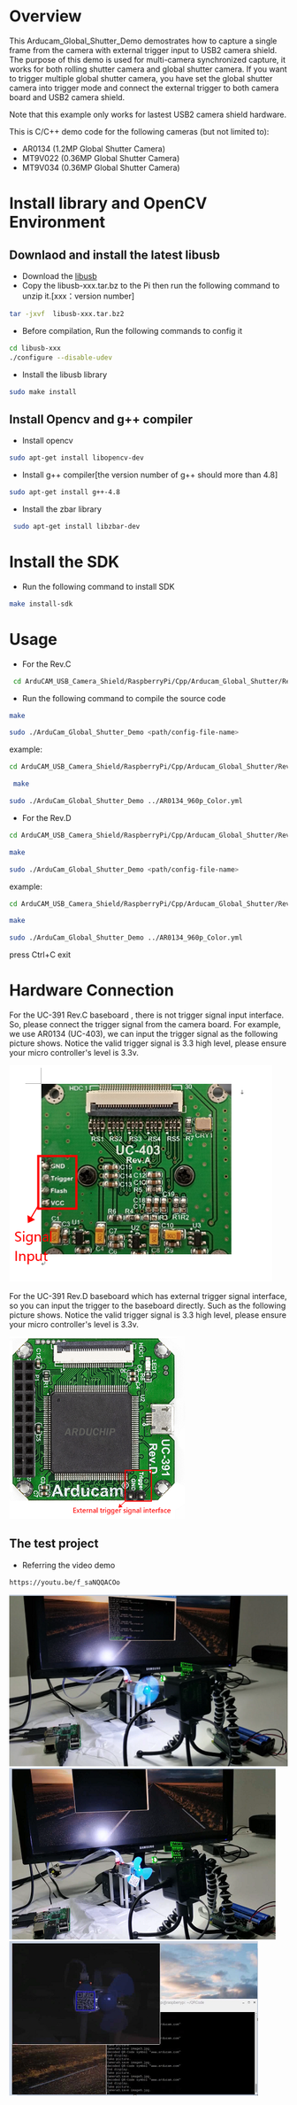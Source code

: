 # Overview
This Arducam_Global_Shutter_Demo demostrates how to capture a single frame from the camera with external trigger input to USB2 camera shield.
The purpose of this demo is used for multi-camera synchronized capture, it works for both rolling shutter camera and global shutter camera. 
If you want to trigger multiple global shutter camera, you have set the global shutter camera into trigger mode and connect the external trigger to both camera board and USB2 camera shield.

Note that this example only works for lastest USB2 camera shield hardware.

This is C/C++ demo code for the following cameras (but not limited to):
- AR0134 (1.2MP Global Shutter Camera)
- MT9V022 (0.36MP Global Shutter Camera)
- MT9V034 (0.36MP Global Shutter Camera)
 
# Install library and OpenCV Environment
## Downlaod and install the latest libusb 
- Download the [libusb](https://sourceforge.net/projects/libusb/files/libusb-1.0/) 
- Copy the libusb-xxx.tar.bz to the Pi then run the following command to unzip it.[xxx：version number]
```Bash
tar -jxvf  libusb-xxx.tar.bz2  
```
- Before compilation, Run the following commands to config it  
```Bash
cd libusb-xxx 
./configure --disable-udev
```
- Install the libusb library 
```Bash
sudo make install
```
## Install Opencv and g++ compiler
- Install opencv
```Bash
sudo apt-get install libopencv-dev
```
- Install g++ compiler[the version number of g++ should more than 4.8]
```Bash 
sudo apt-get install g++-4.8
```
- Install the zbar library
```Bash
 sudo apt-get install libzbar-dev
```

# Install the SDK
- Run the following command to install SDK
```Bash
make install-sdk
```

# Usage
- For the Rev.C
```bash
 cd ArduCAM_USB_Camera_Shield/RaspberryPi/Cpp/Arducam_Global_Shutter/Rev.C
```
- Run the following command to compile the source code 
 ```Bash
 make
 ```
 ```bash
 sudo ./ArduCam_Global_Shutter_Demo <path/config-file-name>
 ``` 	
 
 example:
 ```bash
 cd ArduCAM_USB_Camera_Shield/RaspberryPi/Cpp/Arducam_Global_Shutter/Rev.C
 ```
```Bash
 make
```
 ```bash
 sudo ./ArduCam_Global_Shutter_Demo ../AR0134_960p_Color.yml
 ```
 - For the Rev.D
  ```bash
 cd ArduCAM_USB_Camera_Shield/RaspberryPi/Cpp/Arducam_Global_Shutter/Rev.D
 ```
 ```Bash
 make
```
 ```bash
 sudo ./ArduCam_Global_Shutter_Demo <path/config-file-name>
``` 
 
 example:
 ```bash
 cd ArduCAM_USB_Camera_Shield/RaspberryPi/Cpp/Arducam_Global_Shutter/Rev.D
 ```
 ```Bash
 make
```
 ```bash
 sudo ./ArduCam_Global_Shutter_Demo ../AR0134_960p_Color.yml
 ```
 press Ctrl+C exit
 
# Hardware Connection
For the UC-391 Rev.C baseboard , there is not trigger signal input interface. 
So, please connect the trigger signal from the camera board. For example, 
we use AR0134 (UC-403), we can input the trigger signal as the following 
picture shows. Notice the valid trigger signal is 3.3 high level, please 
ensure your micro controller's level is 3.3v.

![Alt text]( https://github.com/ArduCAM/ArduCAM_USB_Camera_Shield/blob/master/Data/Arducam_UC-403.png)

For the UC-391 Rev.D baseboard which has external trigger signal interface, 
so you can input the trigger to the baseboard directly. Such as the following 
picture shows. Notice the valid trigger signal is 3.3 high level, please 
ensure your micro controller's level is 3.3v.

![Alt text]( https://github.com/ArduCAM/ArduCAM_USB_Camera_Shield/blob/master/Data/Arducam_UC-391_Rev_D.png)

## The test project
- Referring the video demo 
```bash
https://youtu.be/f_saNQQACOo 
```
 ![Alt text]( https://github.com/ArduCAM/ArduCAM_USB_Camera_Shield/blob/master/Data/Arducam_Global_Shutter_Shoow1.png)
 ![Alt text]( https://github.com/ArduCAM/ArduCAM_USB_Camera_Shield/blob/master/Data/Arducam_Global_Shutter_Shoow2.png)
 ![Alt text]( https://github.com/ArduCAM/ArduCAM_USB_Camera_Shield/blob/master/Data/Arducam_Global_Shutter_Shoow3.png)
 
 

 

